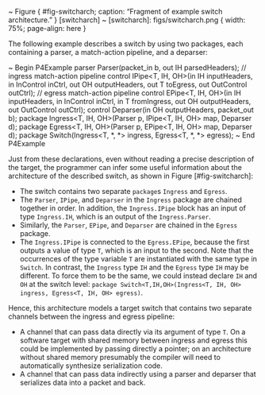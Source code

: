 \~ Figure { \#fig-switcharch; caption: “Fragment of example switch
architecture.” } \[switcharch\] \~ \[switcharch\]: figs/switcharch.png {
width: 75%; page-align: here }

The following example describes a switch by using two packages, each
containing a parser, a match-action pipeline, and a deparser:

\~ Begin P4Example parser Parser<IH>(packet\_in b, out IH
parsedHeaders); // ingress match-action pipeline control IPipe\<T, IH,
OH\>(in IH inputHeaders, in InControl inCtrl, out OH outputHeaders, out
T toEgress, out OutControl outCtrl); // egress match-action pipeline
control EPipe\<T, IH, OH\>(in IH inputHeaders, in InControl inCtrl, in T
fromIngress, out OH outputHeaders, out OutControl outCtrl); control
Deparser<OH>(in OH outputHeaders, packet\_out b); package Ingress\<T,
IH, OH\>(Parser<IH> p, IPipe\<T, IH, OH\> map, Deparser<OH> d); package
Egress\<T, IH, OH\>(Parser<IH> p, EPipe\<T, IH, OH\> map, Deparser<OH>
d); package Switch<T>(Ingress\<T, *, *\> ingress, Egress\<T, *, *\>
egress); \~ End P4Example

Just from these declarations, even without reading a precise description
of the target, the programmer can infer some useful information about
the architecture of the described switch, as shown in Figure
\[\#fig-switcharch\]:

  - The switch contains two separate `package`s `Ingress` and `Egress`.
  - The `Parser`, `IPipe`, and `Deparser` in the `Ingress` package are
    chained together in order. In addition, the `Ingress.IPipe` block
    has an input of type `Ingress.IH`, which is an output of the
    `Ingress.Parser`.
  - Similarly, the `Parser`, `EPipe`, and `Deparser` are chained in the
    `Egress` package.
  - The `Ingress.IPipe` is connected to the `Egress.EPipe`, because the
    first outputs a value of type `T`, which is an input to the second.
    Note that the occurrences of the type variable `T` are instantiated
    with the same type in `Switch`. In contrast, the `Ingress` type `IH`
    and the `Egress` type `IH` may be different. To force them to be the
    same, we could instead declare `IH` and `OH` at the switch level:
    `package Switch<T,IH,OH>(Ingress<T, IH, OH> ingress, Egress<T, IH,
    OH> egress)`.

Hence, this architecture models a target switch that contains two
separate channels between the ingress and egress pipeline:

  - A channel that can pass data directly via its argument of type `T`.
    On a software target with shared memory between ingress and egress
    this could be implemented by passing directly a pointer; on an
    architecture without shared memory presumably the compiler will need
    to automatically synthesize serialization code.
  - A channel that can pass data indirectly using a parser and deparser
    that serializes data into a packet and back.
